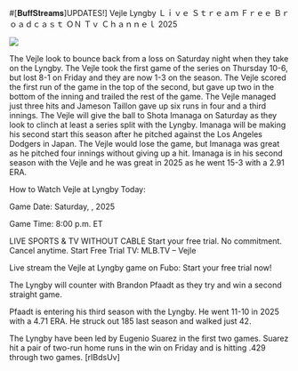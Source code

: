 #[𝐁𝐮𝐟𝐟𝐒𝐭𝐫𝐞𝐚𝐦𝐬]UPDATES!] Vejle Lyngby Ｌｉｖｅ Ｓｔｒｅａｍ Ｆｒｅｅ Ｂｒｏａｄｃａｓｔ ＯＮ Ｔｖ Ｃｈａｎｎｅｌ  2025  
  
  
[![](https://i.imgur.com/qSNzIqt.png)](https://movie.rssnews.media/giPngcKFA.php)  
  
The Vejle look to bounce back from a loss on Saturday night when they take on the Lyngby. The Vejle took the first game of the series on Thursday 10-6, but lost 8-1 on Friday and they are now 1-3 on the season. The Vejle scored the first run of the game in the top of the second, but gave up two in the bottom of the inning and trailed the rest of the game. The Vejle managed just three hits and Jameson Taillon gave up six runs in four and a third innings. The Vejle will give the ball to Shota Imanaga on Saturday as they look to clinch at least a series split with the Lyngby. Imanaga will be making his second start this season after he pitched against the Los Angeles Dodgers in Japan. The Vejle would lose the game, but Imanaga was great as he pitched four innings without giving up a hit. Imanaga is in his second season with the Vejle and he was great in 2025 as he went 15-3 with a 2.91 ERA.

How to Watch Vejle at Lyngby Today:

Game Date: Saturday, , 2025

Game Time: 8:00 p.m. ET

LIVE SPORTS & TV WITHOUT CABLE
Start your free trial. No commitment. Cancel anytime.
Start Free Trial
TV: MLB.TV – Vejle

Live stream the Vejle at Lyngby game on Fubo: Start your free trial now!

The Lyngby will counter with Brandon Pfaadt as they try and win a second straight game.

Pfaadt is entering his third season with the Lyngby. He went 11-10 in 2025 with a 4.71 ERA. He struck out 185 last season and walked just 42.

The Lyngby have been led by Eugenio Suarez in the first two games. Suarez hit a pair of two-run home runs in the win on Friday and is hitting .429 through two games. [rIBdsUv]